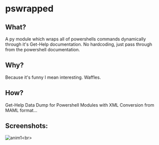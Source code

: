# pswrapped

## What?
A py module which wraps all of powershells commands dynamically through it's Get-Help documentation.
No hardcoding, just pass through from the powershell documentation.

## Why?
Because it's funny I mean interesting. Waffles.

## How?
Get-Help Data Dump for Powershell Modules with XML Conversion from MAML format...

## Screenshots:

![anim1](https://github.com/eagleEggs/pswrapped/blob/master/screenShots/psw.png?)<br>
